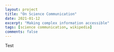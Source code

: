 ```yaml
---
layout: project
title: "On Science Communication"
date: 2021-01-12
excerpt: "Making complex information accessible"
tags: [science communication, wikipedia]
comments: false
---
```

Test
